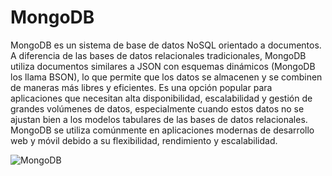 # MongoDB

MongoDB es un sistema de base de datos NoSQL orientado a documentos. A diferencia de las bases de datos relacionales tradicionales, MongoDB utiliza documentos similares a JSON con esquemas dinámicos (MongoDB los llama BSON), lo que permite que los datos se almacenen y se combinen de maneras más libres y eficientes. Es una opción popular para aplicaciones que necesitan alta disponibilidad, escalabilidad y gestión de grandes volúmenes de datos, especialmente cuando estos datos no se ajustan bien a los modelos tabulares de las bases de datos relacionales. MongoDB se utiliza comúnmente en aplicaciones modernas de desarrollo web y móvil debido a su flexibilidad, rendimiento y escalabilidad.

![MongoDB](https://images.techhive.com/images/article/2017/04/mongodb_primary-100718920-large.jpg?auto=webp&quality=85,70)